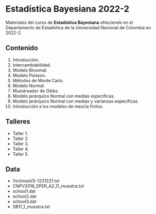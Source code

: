 # Estadística Bayesiana 2022-2

Materiales del curso de **Estadística Bayesiana** ofreciendo en el Departamento de Estadística de la Universidad Nacional de Colombia en 2022-2.

## Contenido

1. Introducción.
2. Intercambiabilidad.
3. Modelo Binomial.
4. Modelo Poisson.
5. Métodos de Monte Carlo.
6. Modelo Normal.
7. Muestreador de Gibbs.
8. Modelo jerárquico Normal con medias específicas.
9. Modelo jerárquico Normal con medias y varianzas específicas.
10. Introducción a los modelso de mezcla finitos.

## Talleres

- Taller 1.
- Taller 2.
- Taller 3.
- Taller 4.
- Taller 5.

## Data

- VictimasVS-1231221.txt
- CNPV2018_5PER_A2_11_muestra.txt
- school1.dat
- school2.dat
- school3.dat
- SB11_1_muestra.txt
